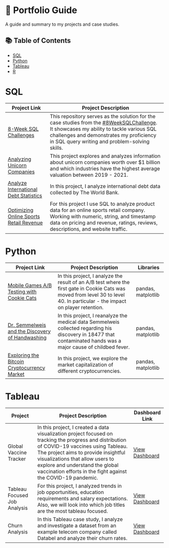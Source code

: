 # 📁 Portfolio Guide

A guide and summary to my projects and case studies.

## 📚 Table of Contents
- [SQL](#sql)
- [Python](#python)
- [Tableau](#tableau)
- [R](#r)


# SQL

| Project Link | Project Description | 
|---|---|
| [8-Week SQL Challenges](https://github.com/aolivacce/8-week-SQL-challenge) | This repository serves as the solution for the case studies from the [#8WeekSQLChallenge](https://8weeksqlchallenge.com). It showcases my ability to tackle various SQL challenges and demonstrates my proficiency in SQL query writing and problem-solving skills. | 
|[ Analyzing Unicorn Companies](https://github.com/aolivacce/DataCamp-Projects/blob/main/unicorncompanies.ipynb) | This project explores and analyzes information about unicorn companies worth over $1 billion and which industries have the highest average valuation between 2019 - 2021.
|[Analyze International Debt Statistics](https://github.com/aolivacce/DataCamp-Projects/blob/main/debtstats.ipynb)| In this project, I analyze international debt data collected by The World Bank. 
| [Optimizing Online Sports Retail Revenue](https://github.com/aolivacce/DataCamp-Projects/blob/main/retailrevenue.ipynb) | For this project I use SQL to analyze product data for an online sports retail company. Working with numeric, string, and timestamp data on pricing and revenue, ratings, reviews, descriptions, and website traffic.

# Python

| Project Link | Project Description | Libraries |    
|---|---|---|
| [Mobile Games A/B Testing with Cookie Cats](https://github.com/aolivacce/A-B-Testing/blob/main/mobilegametesting.ipynb) |In this project, I analyze the result of an A/B test where the first gate in Cookie Cats was moved from level 30 to level 40. In particular - the impact on player retention. | pandas, matplotlib
|[Dr. Semmelweis and the Discovery of Handwashing](https://github.com/aolivacce/DataCamp-Projects/blob/main/semmelweis.ipynb)| In this project, I  reanalyze the medical data Semmelweis collected regarding his discovery in 18477 that contaminated hands was a major cause of childbed fever.| pandas, matplotlib
|[Exploring the Bitcoin Cryptocurrency Market](https://github.com/aolivacce/DataCamp-Projects/blob/main/cryptocurrency.ipynb)|In this project, we explore the market capitalization of different cryptocurrencies. | pandas, matplotlib


# Tableau

| Project  | Project Description | Dashboard Link |
|---|---|---|
|Global Vaccine Tracker| In this project, I created  a data visualization project focused on tracking the progress and distribution of COVID-19 vaccines using Tableau. The project aims to provide insightful visualizations that allow users to explore and understand the global vaccination efforts in the fight against the COVID-19 pandemic.| [View Dashboard](https://public.tableau.com/app/profile/anntia.olivacce/viz/GlobalVaccineTracker_16819381109410/GlobalVaccination)
| Tableau Focused Job Analysis | For this project, I analyzed trends in job opportunities, education requirements and salary expectations. Also, we will look into which job titles are the most tableau focused. | [View Dashboard](https://public.tableau.com/app/profile/anntia.olivacce/viz/TableauFocusJobs/JobAnalytics?publish=yes) 
|Churn Analysis | In this Tableau case study, I analyze and investigate a dataset from an example telecom company called Databel and analyze their churn rates.  |[View Dashboard](https://public.tableau.com/app/profile/anntia.olivacce/viz/ChurnAnalysis_16847232832950/ChurnAnalysis)








# 
